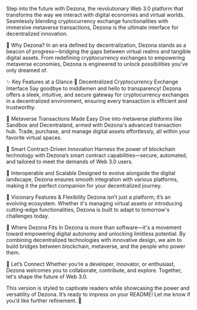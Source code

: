 Step into the future with Dezona, the revolutionary Web 3.0 platform that transforms the way we interact with digital economies and virtual worlds. Seamlessly blending cryptocurrency exchange functionalities with immersive metaverse transactions, Dezona is the ultimate interface for decentralized innovation.

🌟 Why Dezona?
In an era defined by decentralization, Dezona stands as a beacon of progress—bridging the gaps between virtual realms and tangible digital assets. From redefining cryptocurrency exchanges to empowering metaverse economies, Dezona is engineered to unlock possibilities you’ve only dreamed of.

✨ Key Features at a Glance
🔹 Decentralized Cryptocurrency Exchange Interface Say goodbye to middlemen and hello to transparency! Dezona offers a sleek, intuitive, and secure gateway for cryptocurrency exchanges in a decentralized environment, ensuring every transaction is efficient and trustworthy.

🔹 Metaverse Transactions Made Easy Dive into metaverse platforms like Sandbox and Decentraland, armed with Dezona's advanced transaction hub. Trade, purchase, and manage digital assets effortlessly, all within your favorite virtual spaces.

🔹 Smart Contract-Driven Innovation Harness the power of blockchain technology with Dezona’s smart contract capabilities—secure, automated, and tailored to meet the demands of Web 3.0 users.

🔹 Interoperable and Scalable Designed to evolve alongside the digital landscape, Dezona ensures smooth integration with various platforms, making it the perfect companion for your decentralized journey.

🔹 Visionary Features & Flexibility Dezona isn’t just a platform; it’s an evolving ecosystem. Whether it's managing virtual assets or introducing cutting-edge functionalities, Dezona is built to adapt to tomorrow's challenges today.

🚀 Where Dezona Fits In
Dezona is more than software—it's a movement toward empowering digital autonomy and unlocking limitless potential. By combining decentralized technologies with innovative design, we aim to build bridges between blockchain, metaverse, and the people who power them.

🔗 Let’s Connect
Whether you’re a developer, innovator, or enthusiast, Dezona welcomes you to collaborate, contribute, and explore. Together, let's shape the future of Web 3.0.

This version is styled to captivate readers while showcasing the power and versatility of Dezona. It’s ready to impress on your README! Let me know if you’d like further refinement. 🚀
